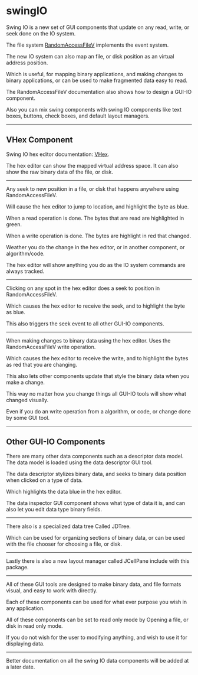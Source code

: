 # swingIO

Swing IO is a new set of GUI components that update on any read, write, or seek done on the IO system.

The file system <a href="https://github.com/Recoskie/RandomAccessFileV">RandomAccessFileV</a> implements the event system.

The new IO system can also map an file, or disk position as an virtual address position.

Which is useful, for mapping binary applications, and making changes to binary applications, or can be used to make fragmented data easy to read.

The RandomAccessFileV documentation also shows how to design a GUI-IO component.

Also you can mix swing components with swing IO components like text boxes, buttons, check boxes, and default layout managers.

------------------------------------------------------------
VHex Component
------------------------------------------------------------

Swing IO hex editor documentation: <a href="https://github.com/Recoskie/VHex">VHex</a>.

The hex editor can show the mapped virtual address space. It can also show the raw binary data of the file, or disk.

------------------------------------------------------------

Any seek to new position in a file, or disk that happens anywhere using RandomAccessFileV.

Will cause the hex editor to jump to location, and highlight the byte as blue.

When a read operation is done. The bytes that are read are highlighted in green.

When a write operation is done. The bytes are highlight in red that changed.

Weather you do the change in the hex editor, or in another component, or algorithm/code.

The hex editor will show anything you do as the IO system commands are always tracked.

------------------------------------------------------------

Clicking on any spot in the hex editor does a seek to position in RandomAccessFileV.

Which causes the hex editor to receive the seek, and to highlight the byte as blue.

This also triggers the seek event to all other GUI-IO components.

------------------------------------------------------------

When making changes to binary data using the hex editor. Uses the RandomAccessFileV write operation.

Which causes the hex editor to receive the write, and to highlight the bytes as red that you are changing.

This also lets other components update that style the binary data when you make a change.

This way no matter how you change things all GUI-IO tools will show what changed visually.

Even if you do an write operation from a algorithm, or code, or change done by some GUI tool.

------------------------------------------------------------
Other GUI-IO Components
------------------------------------------------------------

There are many other data components such as a descriptor data model. The data model is loaded using the data descriptor GUI tool.

The data descriptor stylizes binary data, and seeks to binary data position when clicked on a type of data.

Which highlights the data blue in the hex editor.

The data inspector GUI component shows what type of data it is, and can also let you edit data type binary fields.

------------------------------------------------------------

There also is a specialized data tree Called JDTree.

Which can be used for organizing sections of binary data, or can be used with the file chooser for choosing a file, or disk.

------------------------------------------------------------

Lastly there is also a new layout manager called JCellPane include with this package.

------------------------------------------------------------

All of these GUI tools are designed to make binary data, and file formats visual, and easy to work with directly.

Each of these components can be used for what ever purpose you wish in any application.

All of these components can be set to read only mode by Opening a file, or disk in read only mode.

If you do not wish for the user to modifying anything, and wish to use it for displaying data.

------------------------------------------------------------

Better documentation on all the swing IO data components will be added at a later date.
